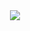 <div align="center">
  <img src="https://postfiles.pstatic.net/MjAyMzA0MjZfMTYg/MDAxNjgyNTA5MDUxMTcy.e1auaR9z3jOrfZDJrLfgRmtwcUnFWi9WTKtlPoNsI38g.oQKRwcjidqkFNEgBCmB6uzDHx8WXS52usuP4GIePxZQg.GIF.zsnsgmlz/IMG_1531.GIF?type=w773" align="center" /> 
  
  <!-- <img src="https://postfiles.pstatic.net/MjAyMzA0MjZfMTQw/MDAxNjgyNTA4NTYyMzg3.E-sx1mDdGYrWkcs_qc2uLd-ns_XvgMrg0Brn-zpVSi0g.ANAjgWZrGapp0M9U5kGDz4_DrJLYRUazvj3POMA5LFIg.GIF.zsnsgmlz/IMG_1529.GIF?type=w773" align="center" /> -->

  <!-- <img src="https://raw.githubusercontent.com/robiot/robiot/main/jump.gif" align="center" style="width: 80%" /> -->                                                                                      
</div>
